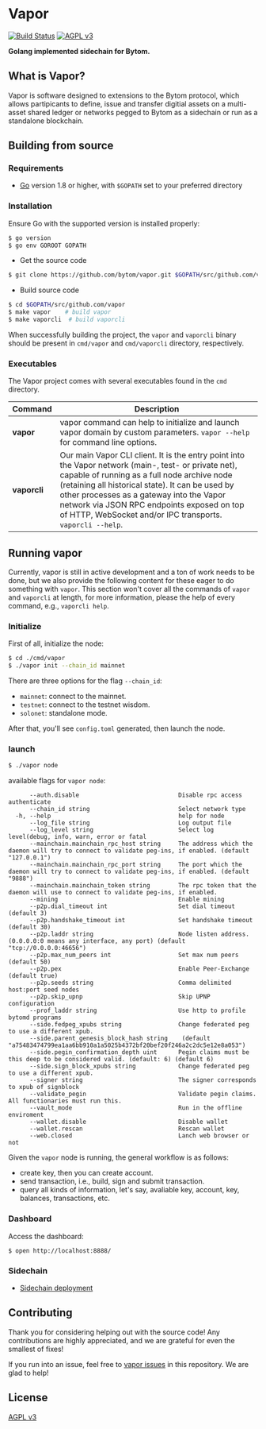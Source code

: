 Vapor
====

[![Build Status](https://travis-ci.org/Bytom/bytom.svg)](https://travis-ci.org/Bytom/vapor) [![AGPL v3](https://img.shields.io/badge/license-AGPL%20v3-brightgreen.svg)](./LICENSE)

**Golang implemented sidechain for Bytom.**

## What is Vapor?

Vapor is software designed to extensions to the Bytom protocol, which allows partipicants to define, issue and transfer digitial assets on a multi-asset shared ledger or networks pegged to Bytom as a sidechain or run as a standalone blockchain.


## Building from source

### Requirements

- [Go](https://golang.org/doc/install) version 1.8 or higher, with `$GOPATH` set to your preferred directory

### Installation

Ensure Go with the supported version is installed properly:

```bash
$ go version
$ go env GOROOT GOPATH
```

- Get the source code

``` bash
$ git clone https://github.com/bytom/vapor.git $GOPATH/src/github.com/vapor
```

- Build source code

``` bash
$ cd $GOPATH/src/github.com/vapor
$ make vapor    # build vapor
$ make vaporcli  # build vaporcli
```

When successfully building the project, the `vapor` and `vaporcli` binary should be present in `cmd/vapor` and `cmd/vaporcli` directory, respectively.

### Executables

The Vapor project comes with several executables found in the `cmd` directory.

| Command      | Description                                                  |
| ------------ | ------------------------------------------------------------ |
| **vapor**   | vapor command can help to initialize and launch vapor domain by custom parameters. `vapor --help` for command line options. |
| **vaporcli** | Our main Vapor CLI client. It is the entry point into the Vapor network (main-, test- or private net), capable of running as a full node archive node (retaining all historical state). It can be used by other processes as a gateway into the Vapor network via JSON RPC endpoints exposed on top of HTTP, WebSocket and/or IPC transports. `vaporcli --help`. |

## Running vapor

Currently, vapor is still in active development and a ton of work needs to be done, but we also provide the following content for these eager to do something with `vapor`. This section won't cover all the commands of `vapor` and `vaporcli` at length, for more information, please the help of every command, e.g., `vaporcli help`.

### Initialize

First of all, initialize the node:

```bash
$ cd ./cmd/vapor
$ ./vapor init --chain_id mainnet
```

There are three options for the flag `--chain_id`:

- `mainnet`: connect to the mainnet.
- `testnet`: connect to the testnet wisdom.
- `solonet`: standalone mode.

After that, you'll see `config.toml` generated, then launch the node.

### launch

``` bash
$ ./vapor node
```

available flags for `vapor node`:

```
      --auth.disable                            Disable rpc access authenticate
      --chain_id string                         Select network type
  -h, --help                                    help for node
      --log_file string                         Log output file
      --log_level string                        Select log level(debug, info, warn, error or fatal
      --mainchain.mainchain_rpc_host string     The address which the daemon will try to connect to validate peg-ins, if enabled. (default "127.0.0.1")
      --mainchain.mainchain_rpc_port string     The port which the daemon will try to connect to validate peg-ins, if enabled. (default "9888")
      --mainchain.mainchain_token string        The rpc token that the daemon will use to connect to validate peg-ins, if enabled.
      --mining                                  Enable mining
      --p2p.dial_timeout int                    Set dial timeout (default 3)
      --p2p.handshake_timeout int               Set handshake timeout (default 30)
      --p2p.laddr string                        Node listen address. (0.0.0.0:0 means any interface, any port) (default "tcp://0.0.0.0:46656")
      --p2p.max_num_peers int                   Set max num peers (default 50)
      --p2p.pex                                 Enable Peer-Exchange  (default true)
      --p2p.seeds string                        Comma delimited host:port seed nodes
      --p2p.skip_upnp                           Skip UPNP configuration
      --prof_laddr string                       Use http to profile bytomd programs
      --side.fedpeg_xpubs string                Change federated peg to use a different xpub.
      --side.parent_genesis_block_hash string    (default "a75483474799ea1aa6bb910a1a5025b4372bf20bef20f246a2c2dc5e12e8a053")
      --side.pegin_confirmation_depth uint      Pegin claims must be this deep to be considered valid. (default: 6) (default 6)
      --side.sign_block_xpubs string            Change federated peg to use a different xpub.
      --signer string                           The signer corresponds to xpub of signblock
      --validate_pegin                          Validate pegin claims. All functionaries must run this.
      --vault_mode                              Run in the offline enviroment
      --wallet.disable                          Disable wallet
      --wallet.rescan                           Rescan wallet
      --web.closed                              Lanch web browser or not

```

Given the `vapor` node is running, the general workflow is as follows:

- create key, then you can create account.
- send transaction, i.e., build, sign and submit transaction.
- query all kinds of information, let's say, avaliable key, account, key, balances, transactions, etc.

### Dashboard

Access the dashboard:

```
$ open http://localhost:8888/
```

### Sidechain

* [Sidechain deployment](docs/vapor-deployment.md)

## Contributing

Thank you for considering helping out with the source code! Any contributions are highly appreciated, and we are grateful for even the smallest of fixes!

If you run into an issue, feel free to [vapor issues](https://github.com/bytom/vapor/issues/) in this repository. We are glad to help!

## License

[AGPL v3](./LICENSE)
